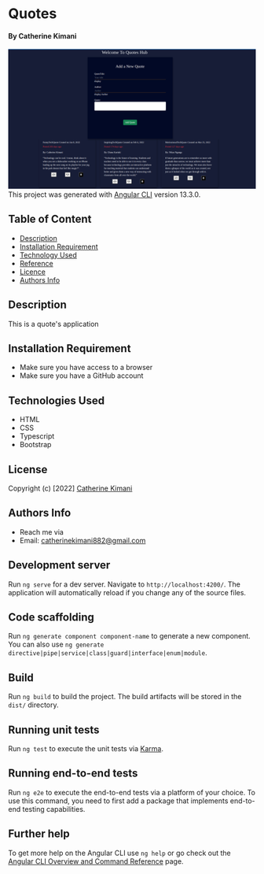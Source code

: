 # Quotes

#### By Catherine Kimani

![catherine](./src/assets/quotes.png)
This project was generated with [Angular CLI](https://github.com/angular/angular-cli) version 13.3.0.

##  Table of Content
+ [Description](#description)
+ [Installation Requirement](#Installation)
+ [Technology Used](#technology-used)
+ [Reference](#reference)
+ [Licence](#licence)
+ [Authors Info](#author-Info)

## Description
<p> This is a quote's application </p>

## Installation Requirement
* Make sure you have access to a browser
* Make sure you have a GitHub account

## Technologies Used
* HTML
* CSS
* Typescript
* Bootstrap

## License
Copyright (c) [2022] [Catherine Kimani](LICENSE)


## Authors Info
* Reach me via
* Email: catherinekimani882@gmail.com

## Development server

Run `ng serve` for a dev server. Navigate to `http://localhost:4200/`. The application will automatically reload if you change any of the source files.

## Code scaffolding

Run `ng generate component component-name` to generate a new component. You can also use `ng generate directive|pipe|service|class|guard|interface|enum|module`.

## Build

Run `ng build` to build the project. The build artifacts will be stored in the `dist/` directory.

## Running unit tests

Run `ng test` to execute the unit tests via [Karma](https://karma-runner.github.io).

## Running end-to-end tests

Run `ng e2e` to execute the end-to-end tests via a platform of your choice. To use this command, you need to first add a package that implements end-to-end testing capabilities.

## Further help

To get more help on the Angular CLI use `ng help` or go check out the [Angular CLI Overview and Command Reference](https://angular.io/cli) page.
